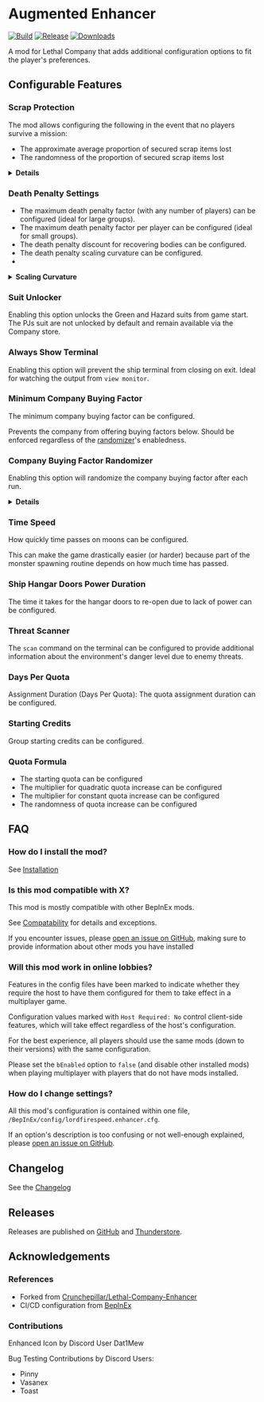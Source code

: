 # Augmented Enhancer

[![Build](https://github.com/Lordfirespeed/Lethal-Company-Augmented-Enhancer/actions/workflows/build.yml/badge.svg)](https://github.com/Lordfirespeed/Lethal-Company-Augmented-Enhancer/actions/workflows/build.yml)
[![Release](https://img.shields.io/github/v/release/lordfirespeed/lethal-company-augmented-enhancer)](https://github.com/Lordfirespeed/Lethal-Company-Augmented-Enhancer/releases)
[![Downloads](https://img.shields.io/badge/dynamic/json?url=https%3A%2F%2Fthunderstore.io%2Fapi%2Fexperimental%2Fpackage%2FLordfirespeed%2FAugmented_Enhancer%2F&query=%24.total_downloads&label=downloads)](https://thunderstore.io/c/lethal-company/p/Lordfirespeed/Augmented_Enhancer/)

A mod for Lethal Company that adds additional configuration options to fit the player's preferences. 

## Configurable Features

### Scrap Protection
The mod allows configuring the following in the event that no players survive a mission:
- The approximate average proportion of secured scrap items lost
- The randomness of the proportion of secured scrap items lost 

<details>
<summary><strong>Details</strong></summary>

Supply the proportion of items that you would like to (approximately) keep. For example:

- `0.0` $\rightarrow$ 0% chance each scrap item is kept $\rightarrow$ all scrap lost (Vanilla behaviour)
- `0.5` $\rightarrow$ 50% chance each scrap item is kept $\rightarrow$ approximately half scrap lost
- `1.0` $\rightarrow$ 100% chance each scrap item is kept $\rightarrow$ no scrap is lost

</details>

### Death Penalty Settings

- The maximum death penalty factor (with any number of players) can be configured (ideal for large groups).
- The maximum death penalty factor per player can be configured (ideal for small groups).
- The death penalty discount for recovering bodies can be configured.
- The death penalty scaling curvature can be configured.
- 
<details>
<summary><strong>Scaling Curvature</strong></summary>

For example, with 4 players:

- `-1.0` $\rightarrow$ The fine scales anti-quadratically: 50%, 70.1%, 86.6%, 100%
- `0.0` $\rightarrow$ The fine scales linearly: 25%, 50%, 75%, 100%
- `1.0` $\rightarrow$ The fine scales quadratically: 6.3%, 25%, 56.3%, 100%

</details>

### Suit Unlocker
Enabling this option unlocks the Green and Hazard suits from game start. 
The PJs suit are not unlocked by default and remain available via the Company store.

### Always Show Terminal
Enabling this option will prevent the ship terminal from closing on exit. 
Ideal for watching the output from `view monitor`.

### Minimum Company Buying Factor
The minimum company buying factor can be configured.

Prevents the company from offering buying factors below. Should be enforced regardless of the 
[randomizer](#company-buying-factor-randomizer)'s enabledness.

### Company Buying Factor Randomizer
Enabling this option will randomize the company buying factor after each run.

<details>
<summary><strong>Details</strong></summary>
By default, the company buying factor is inversely proportional to the remaining days on the quota, so that there is a 
risk/reward tradeoff for holding on to your items after each run. 

This option exists because it can be very discouraging to lose many runs' worth of scrap when playing 
with longer-than-usual quota assignment durations.

The random price will use in-game information when rolling such as 
- The Company "mood" 
- How many days are left on the quota assignment

Depending on the quota deadline duration, the company buying factor may be negative at the start of each assignment.
Use the [minimum buying factor](#minimum-company-buying-factor) feature to mitigate negative buying factors.

Despite the Sigurd log file stating that the company bought at 120%, @Crunchepillar found no evidence that it was
possible in the base game so this mod caps the buying factor at `1.0`.
</details>

### Time Speed
How quickly time passes on moons can be configured.

This can make the game drastically easier (or harder) because part of the monster spawning routine depends on 
how much time has passed.

### Ship Hangar Doors Power Duration
The time it takes for the hangar doors to re-open due to lack of power can be configured.

### Threat Scanner
The `scan` command on the terminal can be configured to provide additional information about the environment's 
danger level due to enemy threats.

### Days Per Quota
Assignment Duration (Days Per Quota): The quota assignment duration can be configured.

### Starting Credits
Group starting credits can be configured.

### Quota Formula 
- The starting quota can be configured
- The multiplier for quadratic quota increase can be configured
- The multiplier for constant quota increase can be configured
- The randomness of quota increase can be configured

## FAQ

### How do I install the mod?
See [Installation](https://github.com/Lordfirespeed/Lethal-Company-Augmented-Enhancer/blob/main/Docs/Installation.md)

### Is this mod compatible with X?
This mod is mostly compatible with other BepInEx mods.

See [Compatability](https://github.com/Lordfirespeed/Lethal-Company-Augmented-Enhancer/blob/main/docs/Compatability.md)
for details and exceptions.

If you encounter issues, please [open an issue on GitHub](https://github.com/Lordfirespeed/Lethal-Company-Augmented-Enhancer/issues),
making sure to provide information about other mods you have installed 

### Will this mod work in online lobbies?
Features in the config files have been marked to indicate whether they require the host to have them configured
for them to take effect in a multiplayer game. 

Configuration values marked with `Host Required: No` control client-side features, 
which will take effect regardless of the host's configuration.

For the best experience, all players should use the same mods (down to their versions) with the same configuration. 

Please set the `bEnabled` option to `false` (and disable other installed mods) when playing multiplayer with 
players that do not have mods installed.

### How do I change settings?
All this mod's configuration is contained within one file, `/BepInEx/config/lordfirespeed.enhancer.cfg`.

If an option's description is too confusing or not well-enough explained, 
please [open an issue on GitHub](https://github.com/Lordfirespeed/Lethal-Company-Augmented-Enhancer/issues).

## Changelog

See the [Changelog](https://github.com/Lordfirespeed/Lethal-Company-Augmented-Enhancer/blob/main/Docs/Changelog.md)

## Releases

Releases are published on [GitHub](https://github.com/Lordfirespeed/Lethal-Company-Augmented-Enhancer/releases) 
and [Thunderstore](https://thunderstore.io).

## Acknowledgements

### References

- Forked from [Crunchepillar/Lethal-Company-Enhancer](https://github.com/Crunchepillar/Lethal-Company-Enhancer)
- CI/CD configuration from [BepInEx](https://github.com/BepInEx/BepInEx/tree/master)

### Contributions

Enhanced Icon by Discord User Dat1Mew

Bug Testing Contributions by Discord Users:
*  Pinny
*  Vasanex
*  Toast

